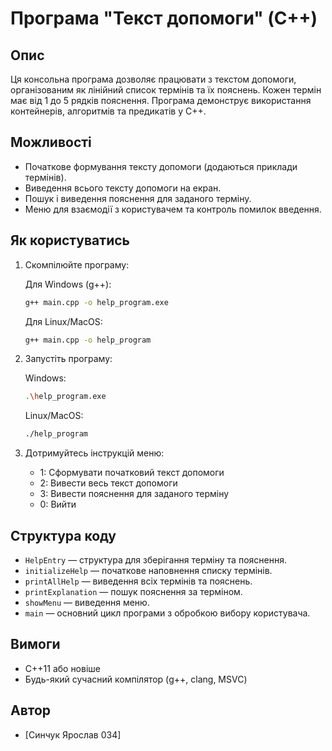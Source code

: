 # Програма "Текст допомоги" (C++)

## Опис
Ця консольна програма дозволяє працювати з текстом допомоги, організованим як лінійний список термінів та їх пояснень. Кожен термін має від 1 до 5 рядків пояснення. Програма демонструє використання контейнерів, алгоритмів та предикатів у C++.

## Можливості
- Початкове формування тексту допомоги (додаються приклади термінів).
- Виведення всього тексту допомоги на екран.
- Пошук і виведення пояснення для заданого терміну.
- Меню для взаємодії з користувачем та контроль помилок введення.

## Як користуватись
1. Скомпілюйте програму:
   
   Для Windows (g++):
   ```sh
   g++ main.cpp -o help_program.exe
   ```
   
   Для Linux/MacOS:
   ```sh
   g++ main.cpp -o help_program
   ```

2. Запустіть програму:
   
   Windows:
   ```sh
   .\help_program.exe
   ```
   Linux/MacOS:
   ```sh
   ./help_program
   ```

3. Дотримуйтесь інструкцій меню:
   - 1: Сформувати початковий текст допомоги
   - 2: Вивести весь текст допомоги
   - 3: Вивести пояснення для заданого терміну
   - 0: Вийти

## Структура коду
- `HelpEntry` — структура для зберігання терміну та пояснення.
- `initializeHelp` — початкове наповнення списку термінів.
- `printAllHelp` — виведення всіх термінів та пояснень.
- `printExplanation` — пошук пояснення за терміном.
- `showMenu` — виведення меню.
- `main` — основний цикл програми з обробкою вибору користувача.

## Вимоги
- C++11 або новіше
- Будь-який сучасний компілятор (g++, clang, MSVC)

## Автор
- [Синчук Ярослав 034]
